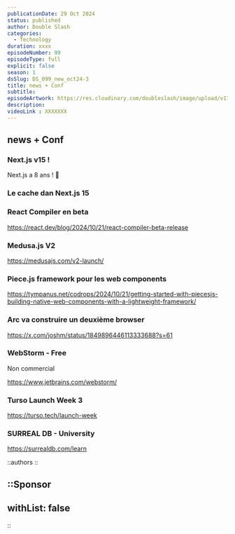 ```yaml
---
publicationDate: 29 Oct 2024
status: published
author: Double Slash
categories:
  - Technology
duration: xxxx
episodeNumber: 99
episodeType: full
explicit: false
season: 1
dsSlug: DS_099_new_oct24-3
title: news + Conf
subtitle: 
episodeArtwork: https://res.cloudinary.com/doubleslash/image/upload/v1730052692/episode/ART_99_sdc5ap.png
description: 
videoLink : XXXXXXX
---
```

## news + Conf


### Next.js v15 !

Next.js a 8 ans ! 🥳

### Le cache dan Next.js 15


### React Compiler en beta

https://react.dev/blog/2024/10/21/react-compiler-beta-release

### Medusa.js V2

https://medusajs.com/v2-launch/

### Piece.js framework pour les web components

https://tympanus.net/codrops/2024/10/21/getting-started-with-piecesjs-building-native-web-components-with-a-lightweight-framework/

### Arc va construire un deuxième browser

https://x.com/joshm/status/1849896446113333688?s=61

### WebStorm - Free

Non commercial 

https://www.jetbrains.com/webstorm/

### Turso Launch Week 3

https://turso.tech/launch-week

### SURREAL DB - University

https://surrealdb.com/learn

::authors
::

::Sponsor
---
withList: false
---
::
